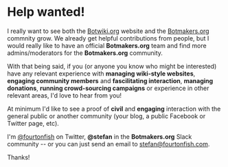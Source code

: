 # Help wanted!

I really want to see both the [Botwiki.org](https://www.botwiki.org/) website and the [Botmakers.org](https://botmakers.org/) commnity grow. We already get helpful contributions from people, but I would really like to have an official **Botmakers.org** team and find more admins/moderators for the **Botmakers.org** community.

With that being said, if you (or anyone you know who might be interested) have any relevant experience with **managing wiki-style websites**, **engaging community members** and **fascilitating interaction**, **managing donations**, **running crowd-sourcing campaigns** or experience in other relevant areas, I'd love to hear from you!

At minimum I'd like to see a proof of **civil** and **engaging** interaction with the general public or another community (your blog, a public Facebook or Twitter page, etc).

I'm [@fourtonfish](https://twitter.com/fourtonfish) on Twitter, **@stefan** in the **Botmakers.org** Slack community -- or you can just send an email to [stefan@fourtonfish.com](mailto:stefan@fourtonfish.com).

Thanks!